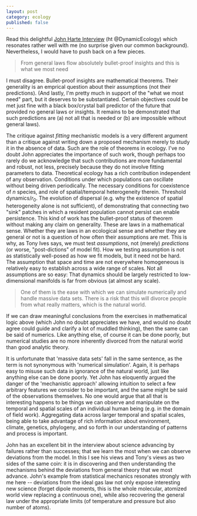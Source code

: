 ```yaml
---
layout: post
category: ecology
published: false
---
```


Read this delightful [John Harte
Interview](http://www.biodiverseperspectives.com/2014/08/31/diverse-introspectives-a-conversation-with-john-harte/)
(ht @DynamicEcology) which resonates rather well with me (no surprise
given our common background). Nevertheless, I would have to push back
on a few pieces.

> From general laws flow absolutely bullet-proof insights and this is
what we most need

I must disagree.  Bullet-proof insights are mathematical theorems. Their
generality is an emprical question about their assumptions (not their
predictions).  (And lastly, I'm pretty much in support of the "what we
most need" part, but it deserves to be substantiated. Certain objectives
could be met just fine with a black box/crystal ball predictor of the
future that provided no general laws or insights.  It remains to be
demonstrated that such predictions are (a) not all that is needed or
(b) are impossible without general laws).

The critique against _fitting_ mechanistic models is a very different
argument than a critique against writing down a proposed mechanism merely
to study it in the absence of data. Such are the role of theorems in
ecology. I've no doubt John appreciates the importance of such work,
though perhaps too rarely do we acknowledge that such contributions
are more fundamental and robust, not less, precisely because they
do not involve fitting parameters to data. Theoretical ecology has a
rich contribution independent of any observation.  Conditions under
which populations can oscillate without being driven periodically.
The necessary conditions for coexistence of $n$ species, and role of
spatial/temporal heterogeneity therein. Threshold dynamics/$r_0$.  The
evolution of dispersal (e.g. why the existence of spatial heterogeneity
alone is not sufficient), of demonstrating that connecting two "sink"
patches in which a resident population cannot persist can enable
persistence.  This kind of work has the bullet-proof status of theorem
without making any claim on generality. These are laws in a mathematical
sense.  Whether they are laws in an ecological sense and whether they
are general or not is a question of how often their assumptions are met.
This is why, as Tony Ives says, we must test _assumptions_, not (merely)
_predictions_ (or worse, "post-dictions" of model fit).  How we testing
assumption is not as statistically well-posed as how we fit models,
but it need not be hard. The assumption that space and time are not
everywhere homogeneous is relatively easy to establish across a wide
range of scales.  Not all assumptions are so easy: That dynamics should
be largely restricted to low-dimensional manifolds is far from obvious
(at almost any scale).

>  One of them is the ease with which we can simulate numerically and
handle massive data sets. There is a risk that this will divorce people
from what really matters, which is the natural world.

If we can draw meaningful conclusions from the exercises in mathematical
logic above (which John no doubt appreciates we have, and would no doubt
agree could guide and clarify a lot of muddled thinking), then the same
can be said of numerics. Like anything else, of course it can be done
poorly, but numerical studies are no more inherently divorced from the
natural world than good analytic theory.

It is unfortunate that 'massive data sets' fall in the same sentence,
as the term is not synonymous with 'numerical simulation'.  Again, it
is perhaps easy to misuse such data in ignorance of the natural world,
just like anything else can be done poorly.  Yet John has eloquently
argued the danger of the 'mechanistic approach' allowing intuition to
select a few arbitrary features we consider to be important, and the
same might be said of the observations themselves. No one would argue
that all that is interesting happens to be things we can observe and
manipulate on the temporal and spatial scales of an individual human
being (e.g. in the domain of field work). Aggregating data across
larger temporal and spatial scales, being able to take advantage of
rich information about environment, climate, genetics, phylogeny, and
so forth in our understanding of patterns and process is important.

John has an excellent bit in the interview about science advancing
by failures rather than successes; that we learn the most when we
can observe deviations from the model.  In this I see his views and
Tony's views as two sides of the same coin: it is in discovering and
then understanding the mechanisms behind the deviations from general
theory that we most advance.  John's example from statistical mechanics
resonates strongly with me here -- deviations from the ideal gas law
not only expose interesting new science (forget dipole moments, this is
the whole molecular, atomized world view replacing a continuous one),
while also recovering the general law under the appropriate limits
(of temperature and pressure but also number of atoms).

